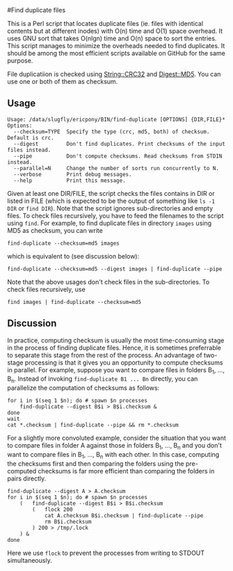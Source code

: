 #Find duplicate files

This is a Perl script that locates duplicate files (ie. files with identical contents but at different inodes) with O(n) time and O(1) space overhead. It uses GNU sort that takes O(nlgn) time and O(n) space to sort the entries. This script manages to minimize the overheads needed to find duplicates. It should be among the most efficient scripts available on GitHub for the same purpose. 

File duplicatiion is checked using [String::CRC32](http://search.cpan.org/~soenke/String-CRC32-1.5/CRC32.pod) and [Digest::MD5](http://search.cpan.org/~gaas/Digest-MD5-2.54/MD5.pm). You can use one or both of them as checksum.

Usage
-----
    Usage: /data/slugfly/ericpony/BIN/find-duplicate [OPTIONS] {DIR,FILE}*
    Options:
      --checksum=TYPE  Specify the type (crc, md5, both) of checksum. Default is crc.
      --digest         Don't find duplicates. Print checksums of the input files instead.
      --pipe           Don't compute checksums. Read checksums from STDIN instead.
      --parallel=N     Change the number of sorts run concurrently to N.
      --verbose        Print debug messages.
      --help           Print this message.

Given at least one DIR/FILE, the script checks the files contains in DIR or listed in FILE (which is expected to be the output of something like `ls -1 DIR` or `find DIR`). Note that the script ignores sub-directories and empty files. To check files recursively, you have to feed the filenames to the script using `find`. For example, to find duplicate files in directory `images` using MD5 as checksum, you can write

    find-duplicate --checksum=md5 images

which is equivalent to (see discussion below):

    find-duplicate --checksum=md5 --digest images | find-duplicate --pipe

Note that the above usages don't check files in the sub-directories. To check files recursively, use

    find images | find-duplicate --checksum=md5 

Discussion
-------
In practice, computing checksum is usually the most time-consuming stage in the process of finding duplicate files. Hence, it is sometimes preferrable to separate this stage from the rest of the process. An advantage of two-stage processing is that it gives you an opportunity to compute checksums in parallel. For example, suppose you want to compare files in folders B<sub>1</sub>, ..., B<sub>n</sub>. Instead of invoking `find-duplicate B1 ... Bn` directly, you can parallelize the computation of checksums as follows:

    for i in $(seq 1 $n); do # spawn $n processes
        find-duplicate --digest B$i > B$i.checksum &
    done
    wait 
    cat *.checksum | find-duplicate --pipe && rm *.checksum

For a slightly more convoluted example, consider the situation that you want to compare files in folder A against those in folders B<sub>1</sub>, ..., B<sub>n</sub> and you don't want to compare files in B<sub>1</sub>, ..., B<sub>n</sub> with each other. In this case, computing the checksums first and then comparing the folders using the pre-computed checksums is far more efficient than comparing the folders in pairs directly. 

    find-duplicate --digest A > A.checksum
    for i in $(seq 1 $n); do # spawn $n processes
        (   find-duplicate --digest B$i > B$i.checksum
            (   flock 200
                cat A.checksum B$i.checksum | find-duplicate --pipe
                rm B$i.checksum
            ) 200 > /tmp/.lock 
        ) &
    done

Here we use `flock` to prevent the processes from writing to STDOUT simultaneously.
